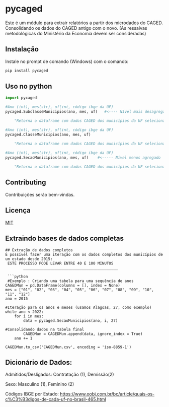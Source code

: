 
# pycaged

Este é um módulo para extrair relatórios a partir dos microdados do CAGED. Consolidando os dados do CAGED antigo com o novo. (As ressalvas metodológicas do Ministério da Economia devem ser consideradas)

## Instalação

Instale no prompt de comando (Windows) com o comando:

```bash
pip install pycaged
```

## Uso no python

```python
import pycaged

#Ano (int), mes(str), uf(int, código ibge da UF)
pycaged.SubclasseMunicipios(ano, mes, uf)   #<---- Nível mais desagregado

	"Retorna o dataframe com dados CAGED dos municípios da UF selecionada a nível Subclasse de classificação de emprego (CNAE 2.0)"

#Ano (int), mes(str), uf(int, código ibge da UF)
pycaged.ClasseMunicipios(ano, mes, uf)

	"Retorna o dataframe com dados CAGED dos municípios da UF selecionada a nível de Classe de classificação de emprego (CNAE 2.0)"
	
#Ano (int), mes(str), uf(int, código ibge da UF)
pycaged.SecaoMunicipios(ano, mes, uf)    #<----- Nível menos agregado

	"Retorna o dataframe com dados CAGED dos municípios da UF selecionada a nível de Seção de classificação de emprego (CNAE 2.0)"
```
## Contributing
Contribuições serão bem-vindas.

## Licença
[MIT](https://choosealicense.com/licenses/mit/)

## Extraindo bases de dados completas
```
## Extração de dados completos
É possível fazer uma iteração com os dados completos dos municípios de um estado desde 2015:
 ESTE PROCESSO PODE LEVAR ENTRE 40 E 100 MINUTOS
        __________________________________________
 
 ```python
 #Exemplo : Criando uma tabela para uma sequência de anos
CAGEDMun = pd.DataFrame(columns = [], index = None)
mes = ["01", "02", "03", "04", "05", "06", "07", "08", "09", "10", "11", "12"]
ano = 2015

#Iteração para os anos e meses (usamos Alagoas, 27, como exemplo)
while ano < 2022:
    for i in mes:
        data = pycaged.SecaoMunicipios(ano, i, 27)
    
#Consolidando dados na tabela final
        CAGEDMun = CAGEDMun.append(data, ignore_index = True)
    ano += 1
    
CAGEDMun.to_csv('CAGEDMun.csv', encoding = 'iso-8859-1')
  ```

## Dicionário de Dados:
Admitidos/Desligados: Contratação (1), Demissão(2) 

Sexo: Masculino (1), Feminino (2)

Códigos IBGE por Estado:
 https://www.oobj.com.br/bc/article/quais-os-c%C3%B3digos-de-cada-uf-no-brasil-465.html
